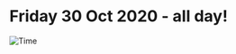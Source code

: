 # Friday 30 Oct 2020 - all day!
![Time](https://github.com/rich-ctm/today/workflows/Time/badge.svg)
